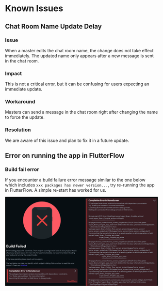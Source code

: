 # Known Issues

## Chat Room Name Update Delay

### Issue

When a master edits the chat room name, the change does not take effect immediately. The updated name only appears after a new message is sent in the chat room.

### Impact

This is not a critical error, but it can be confusing for users expecting an immediate update.

### Workaround

Masters can send a message in the chat room right after changing the name to force the update.

### Resolution

We are aware of this issue and plan to fix it in a future update.



## Error on running the app in FlutterFlow



### Build fail error


If you encounter a build failure error message similar to the one below which includes `xxx packages has newer version...`, try re-running the app in FlutterFlow. A simple re-start has worked for us.

![image.png](./images/build_fail_error_image.png)

